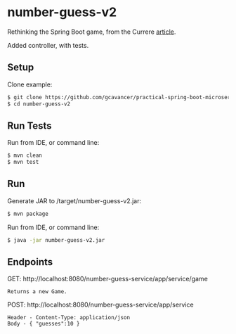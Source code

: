 # number-guess-v2

Rethinking the Spring Boot game, from the Currere [article](https://currere.co/knowledge/practical-spring-boot-microservices-2-controller-and-tests).

Added controller, with tests.

## Setup

Clone example:

```bash
$ git clone https://github.com/gcavancer/practical-spring-boot-microservices
$ cd number-guess-v2
```

## Run Tests

Run from IDE, or command line:

```bash
$ mvn clean
$ mvn test
```

## Run

Generate JAR to /target/number-guess-v2.jar:

```bash
$ mvn package
```

Run from IDE, or command line:

```bash
$ java -jar number-guess-v2.jar
```

## Endpoints

GET:  http://localhost:8080/number-guess-service/app/service/game

    Returns a new Game.

POST: http://localhost:8080/number-guess-service/app/service

    Header - Content-Type: application/json
    Body - { "guesses":10 }